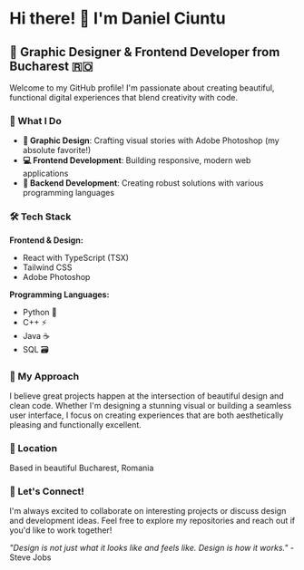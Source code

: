 # Hi there! 👋 I'm Daniel Ciuntu

## 🎨 Graphic Designer & Frontend Developer from Bucharest 🇷🇴

Welcome to my GitHub profile! I'm passionate about creating beautiful, functional digital experiences that blend creativity with code.

### 🚀 What I Do

- **🎨 Graphic Design**: Crafting visual stories with Adobe Photoshop (my absolute favorite!)
- **💻 Frontend Development**: Building responsive, modern web applications
- **🔧 Backend Development**: Creating robust solutions with various programming languages

### 🛠️ Tech Stack

**Frontend & Design:**
- React with TypeScript (TSX)
- Tailwind CSS
- Adobe Photoshop

**Programming Languages:**
- Python 🐍
- C++ ⚡
- Java ☕
- SQL 🗃️

### 🌟 My Approach

I believe great projects happen at the intersection of beautiful design and clean code. Whether I'm designing a stunning visual or building a seamless user interface, I focus on creating experiences that are both aesthetically pleasing and functionally excellent.

### 📍 Location
Based in beautiful Bucharest, Romania

### 🤝 Let's Connect!

I'm always excited to collaborate on interesting projects or discuss design and development ideas. Feel free to explore my repositories and reach out if you'd like to work together!

*"Design is not just what it looks like and feels like. Design is how it works."* - Steve Jobs
